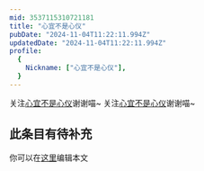 ```yaml
---
mid: 3537115310721181
title: "心宜不是心仪"
pubDate: "2024-11-04T11:22:11.994Z"
updatedDate: "2024-11-04T11:22:11.994Z"
profile:
  {
    Nickname: ["心宜不是心仪"],
  }
---
```


关注[心宜不是心仪](https://space.bilibili.com/3537115310721181)谢谢喵~ 关注[心宜不是心仪](https://space.bilibili.com/3537115310721181)谢谢喵~

## 此条目有待补充
你可以在[这里](https://github.com/Yuhanawa/VTuber.ICU/edit/master/src/content/v/心宜不是心仪/index.md)编辑本文

